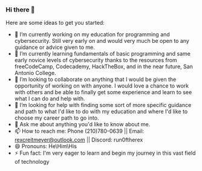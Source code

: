 ### Hi there 👋


Here are some ideas to get you started:

- 🔭 I’m currently working on my education for programming and cybersecurity. Still very early on and would very much be open to any guidance or advice given to me.
- 🌱 I’m currently learning fundamentals of basic programming and same early novice levels of cybersecurity thanks to the resources from freeCodeCamp, Codecademy, HackTheBox, and in the near future, San Antonio College.
- 👯 I’m looking to collaborate on anything that I would be given the opportunity of working on with anyone. I would love a chance to work with others and be able to finally get some experience and learn to see what I can do and help with.
- 🤔 I’m looking for help with finding some sort of more specific guidance and path to what I'd like to do with my education and where I'd like to choose my career path to go into.
- 💬 Ask me about anything you'd like to know about me.   
- 📫 How to reach me: Phone (210)780-0639 || Email: rexcreitmeyer@outlook.com || Discord: run0ftherex
- 😄 Pronouns: He\Him\His
- ⚡ Fun fact: I'm very eager to learn and begin my journey in this vast field of technology
